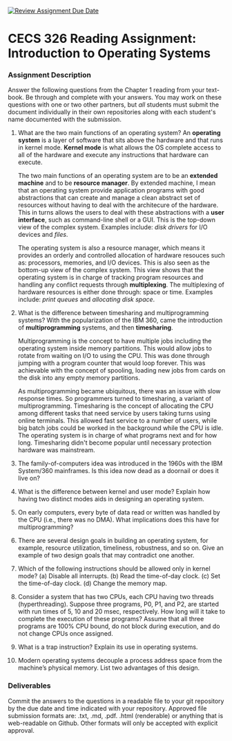 [![Review Assignment Due Date](https://classroom.github.com/assets/deadline-readme-button-24ddc0f5d75046c5622901739e7c5dd533143b0c8e959d652212380cedb1ea36.svg)](https://classroom.github.com/a/SqkZA8g-)
# CECS 326 Reading Assignment: Introduction to Operating Systems

### Assignment Description
Answer the following questions from the Chapter 1 reading from your text- book. Be through and complete with your answers. You may work on these questions with one or two other partners, but *all* students must submit the document individually in their own repositories along with each student's name documented with the submission.

1. What are the two main functions of an operating system?
    An **operating system** is a layer of software that sits above the hardware and that runs in kernel mode.
    **Kernel mode** is what allows the OS complete access to all of the hardware and execute any instructions that hardware can execute. 

    The two main functions of an operating system are to be an **extended machine** and to be **resource manager**.
    By extended machine, I mean that an operating system provide application programs with good abstractions that can create and manage a clean abstract set of resources without having to deal with the architecure of the hardware. This in turns allows the users to deal with these abstractions with a **user interface**, such as command-line shell or a GUI. This is the top-down view of the complex system. Examples include: *disk drivers* for I/O devices and *files*. 

    The operating system is also a resource manager, which means it provides an orderly and controlled allocation of hardware resouces such as: processors, memories, and I/O devices. This is also seen as the bottom-up view of the complex system. This view shows that the operating system is in charge of tracking program resources and handling any conflict requests through **multiplexing**. The multiplexing of hardware resources is either done through: space or time. Examples include: *print queues* and *allocating disk space*.
    
2. What is the difference between timesharing and multiprogramming systems?
    With the popularization of the IBM 360, came the introduction of **multiprogramming** systems, and then **timesharing**. 
    
    Multiprogramming is the concept to have multiple jobs including the operating system inside memory partitions. This would allow jobs to rotate from waiting on I/O to using the CPU. This was done through jumping with a program counter that would loop forever. This was achievable with the concept of spooling, loading new jobs from cards on the disk into any empty memory partitions.

    As multiprogramming became ubiquitous, there was an issue with slow response times. So programmers turned to timesharing, a variant of multiprogramming. Timesharing is the concept of allocating the CPU among different tasks that need service by users taking turns using online terminals. This allowed fast service to a number of users, while big batch jobs could be worked in the background while the CPU is idle. The operating system is in charge of what programs next and for how long. Timesharing didn't become popular until necessary protection hardware was mainstream. 

     

3. The family-of-computers idea was introduced in the 1960s with the IBM System/360 mainframes. Is this idea now dead as a doornail or does it live on?

4. What is the difference between kernel and user mode? Explain how having two distinct modes aids in designing an operating system.

5. On early computers, every byte of data read or written was handled by the CPU (i.e., there was no DMA). What implications does this have for multiprogramming?

6. There are several design goals in building an operating system, for example, resource utilization, timeliness, robustness, and so on. Give an example of two design goals that may contradict one another.

7. Which of the following instructions should be allowed only in kernel mode?
    (a) Disable all interrupts.
    (b) Read the time-of-day clock.
    (c) Set the time-of-day clock. (d) Change the memory map.

8. Consider a system that has two CPUs, each CPU having two threads (hyperthreading). Suppose three programs, P0, P1, and P2, are started with run times of 5, 10 and 20 msec, respectively. How long will it take to complete the execution of these programs? Assume that all three programs are 100% CPU bound, do not block during execution, and do not change CPUs once assigned.

9. What is a trap instruction? Explain its use in operating systems.

10. Modern operating systems decouple a process address space from the machine’s physical memory. List two advantages of this design.

### Deliverables
Commit the answers to the questions in a readable file to your git repository by the due date and time indicated with your repository. Approved file submission formats are: .txt, .md, .pdf. .html (renderable) or anything that is web-readable on Github. Other formats will only be accepted with explicit approval.
